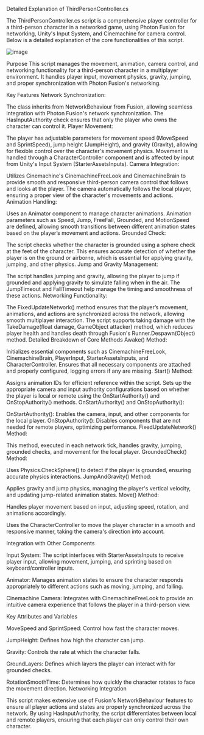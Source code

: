 Detailed Explanation of ThirdPersonController.cs

The ThirdPersonController.cs script is a comprehensive player controller for a third-person character in a networked game, using Photon Fusion for networking, Unity's Input System, and Cinemachine for camera control. Below is a detailed explanation of the core functionalities of this script.

![image](https://github.com/user-attachments/assets/a67cdf77-9361-4979-b6e3-9473c067f886)

Purpose
This script manages the movement, animation, camera control, and networking functionality for a third-person character in a multiplayer environment. It handles player input, movement physics, gravity, jumping, and proper synchronization with Photon Fusion's networking.

Key Features
Network Synchronization:

The class inherits from NetworkBehaviour from Fusion, allowing seamless integration with Photon Fusion's network synchronization. The HasInputAuthority check ensures that only the player who owns the character can control it.
Player Movement:

The player has adjustable parameters for movement speed (MoveSpeed and SprintSpeed), jump height (JumpHeight), and gravity (Gravity), allowing for flexible control over the character's movement physics.
Movement is handled through a CharacterController component and is affected by input from Unity's Input System (StarterAssetsInputs).
Camera Integration:

Utilizes Cinemachine's CinemachineFreeLook and CinemachineBrain to provide smooth and responsive third-person camera control that follows and looks at the player.
The camera automatically follows the local player, ensuring a proper view of the character's movements and actions.
Animation Handling:

Uses an Animator component to manage character animations. Animation parameters such as Speed, Jump, FreeFall, Grounded, and MotionSpeed are defined, allowing smooth transitions between different animation states based on the player’s movement and actions.
Grounded Check:

The script checks whether the character is grounded using a sphere check at the feet of the character. This ensures accurate detection of whether the player is on the ground or airborne, which is essential for applying gravity, jumping, and other physics.
Jump and Gravity Management:

The script handles jumping and gravity, allowing the player to jump if grounded and applying gravity to simulate falling when in the air. The JumpTimeout and FallTimeout help manage the timing and smoothness of these actions.
Networking Functionality:

The FixedUpdateNetwork() method ensures that the player’s movement, animations, and actions are synchronized across the network, allowing smooth multiplayer interaction.
The script supports taking damage with the TakeDamage(float damage, GameObject attacker) method, which reduces player health and handles death through Fusion's Runner.Despawn(Object) method.
Detailed Breakdown of Core Methods
Awake() Method:

Initializes essential components such as CinemachineFreeLook, CinemachineBrain, PlayerInput, StarterAssetsInputs, and CharacterController.
Ensures that all necessary components are attached and properly configured, logging errors if any are missing.
Start() Method:

Assigns animation IDs for efficient reference within the script.
Sets up the appropriate camera and input authority configurations based on whether the player is local or remote using the OnStartAuthority() and OnStopAuthority() methods.
OnStartAuthority() and OnStopAuthority():

OnStartAuthority(): Enables the camera, input, and other components for the local player.
OnStopAuthority(): Disables components that are not needed for remote players, optimizing performance.
FixedUpdateNetwork() Method:

This method, executed in each network tick, handles gravity, jumping, grounded checks, and movement for the local player.
GroundedCheck() Method:

Uses Physics.CheckSphere() to detect if the player is grounded, ensuring accurate physics interactions.
JumpAndGravity() Method:

Applies gravity and jump physics, managing the player's vertical velocity, and updating jump-related animation states.
Move() Method:

Handles player movement based on input, adjusting speed, rotation, and animations accordingly.

Uses the CharacterController to move the player character in a smooth and responsive manner, taking the camera's direction into account.

Integration with Other Components

Input System: The script interfaces with StarterAssetsInputs to receive player input, allowing movement, jumping, and sprinting based on keyboard/controller inputs.

Animator: Manages animation states to ensure the character responds appropriately to different actions such as moving, jumping, and falling.

Cinemachine Camera: Integrates with CinemachineFreeLook to provide an intuitive camera experience that follows the player in a third-person view.

Key Attributes and Variables

MoveSpeed and SprintSpeed: Control how fast the character moves.

JumpHeight: Defines how high the character can jump.

Gravity: Controls the rate at which the character falls.

GroundLayers: Defines which layers the player can interact with for grounded checks.

RotationSmoothTime: Determines how quickly the character rotates to face the movement direction.
Networking Integration

This script makes extensive use of Fusion's NetworkBehaviour features to ensure all player actions and states are properly synchronized across the network.
By using HasInputAuthority, the script differentiates between local and remote players, ensuring that each player can only control their own character.
